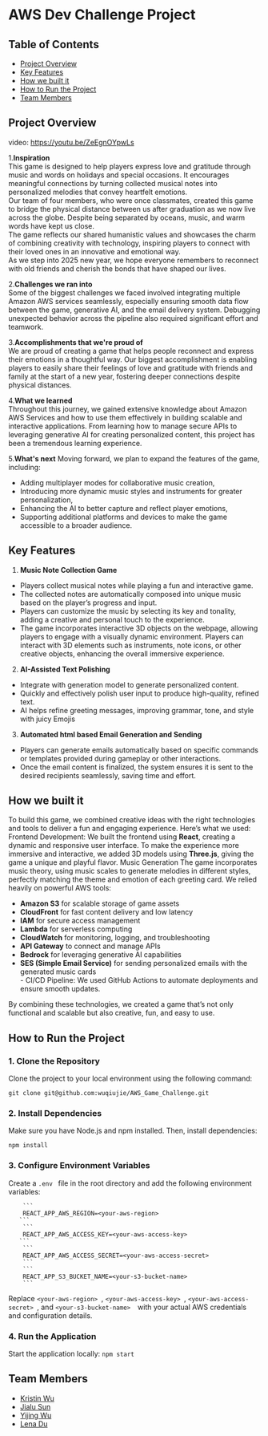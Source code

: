 # AWS Dev Challenge Project

## Table of Contents
- [Project Overview](#project-overview)
- [Key Features](#key-features)
- [How we built it](#How-we-built-it)
- [How to Run the Project](#how-to-run-the-project)
- [Team Members](#team-members)

## Project Overview
video: https://youtu.be/ZeEgnOYpwLs

1.**Inspiration**  
This game is designed to help players express love and gratitude through music and words on holidays and special occasions. It encourages meaningful connections by turning collected musical notes into personalized melodies that convey heartfelt emotions.  
Our team of four members, who were once classmates, created this game to bridge the physical distance between us after graduation as we now live across the globe. Despite being separated by oceans, music, and warm words have kept us close.  
The game reflects our shared humanistic values and showcases the charm of combining creativity with technology, inspiring players to connect with their loved ones in an innovative and emotional way.  
As we step into 2025 new year, we hope everyone remembers to reconnect with old friends and cherish the bonds that have shaped our lives.

2.**Challenges we ran into**  
Some of the biggest challenges we faced involved integrating multiple Amazon AWS services seamlessly, especially ensuring smooth data flow between the game, generative AI, and the email delivery system. Debugging unexpected behavior across the pipeline also required significant effort and teamwork.

3.**Accomplishments that we're proud of**  
We are proud of creating a game that helps people reconnect and express their emotions in a thoughtful way. Our biggest accomplishment is enabling players to easily share their feelings of love and gratitude with friends and family at the start of a new year, fostering deeper connections despite physical distances.

4.**What we learned**  
Throughout this journey, we gained extensive knowledge about Amazon AWS Services and how to use them effectively in building scalable and interactive applications. From learning how to manage secure APIs to leveraging generative AI for creating personalized content, this project has been a tremendous learning experience.

5.**What's next**
Moving forward, we plan to expand the features of the game, including:  
- Adding multiplayer modes for collaborative music creation,  
- Introducing more dynamic music styles and instruments for greater personalization,  
- Enhancing the AI to better capture and reflect player emotions,  
- Supporting additional platforms and devices to make the game accessible to a broader audience.  


## Key Features

1. **Music Note Collection Game**
- Players collect musical notes while playing a fun and interactive game.
- The collected notes are automatically composed into unique music based on the player’s progress and input.
- Players can customize the music by selecting its key and tonality, adding a creative and personal touch to the experience.
- The game incorporates interactive 3D objects on the webpage, allowing players to engage with a visually dynamic environment. Players can interact with 3D elements such as instruments, note icons, or other creative objects, enhancing the overall immersive experience.

2. **AI-Assisted Text Polishing**
- Integrate with generation model to generate personalized content.
- Quickly and effectively polish user input to produce high-quality, refined text.
- AI helps refine greeting messages, improving grammar, tone, and style with juicy Emojis

3. **Automated html based Email Generation and Sending**
- Players can generate emails automatically based on specific commands or templates provided during gameplay or other interactions.
- Once the email content is finalized, the system ensures it is sent to the desired recipients seamlessly, saving time and effort.

## How we built it

To build this game, we combined creative ideas with the right technologies and tools to deliver a fun and engaging experience. Here’s what we used:
Frontend Development:
We built the frontend using **React**, creating a dynamic and responsive user interface. To make the experience more immersive and interactive, we added 3D models using **Three.js**, giving the game a unique and playful flavor.
Music Generation
The game incorporates music theory, using music scales to generate melodies in different styles, perfectly matching the theme and emotion of each greeting card.
We relied heavily on powerful AWS tools: 
- **Amazon S3** for scalable storage of game assets  	
- **CloudFront** for fast content delivery and low latency  
- **IAM** for secure access management  
- **Lambda** for serverless computing  
- **CloudWatch** for monitoring, logging, and troubleshooting
- **API Gateway** to connect and manage APIs  
- **Bedrock** for leveraging generative AI capabilities  
- **SES (Simple Email Service)** for sending personalized emails with the generated music cards  
       - CI/CD Pipeline:
We used GitHub Actions to automate deployments and ensure smooth updates.

By combining these technologies, we created a game that’s not only functional and scalable but also creative, fun, and easy to use.

   
## How to Run the Project

### 1. Clone the Repository
Clone the project to your local environment using the following command:
```
git clone git@github.com:wuqiujie/AWS_Game_Challenge.git
```

### 2. Install Dependencies
Make sure you have Node.js and npm installed. Then, install dependencies:
   ```
   npm install
   ```

### 3. Configure Environment Variables
Create a  ```.env ``` file in the root directory and add the following environment variables:

        ```
        REACT_APP_AWS_REGION=<your-aws-region>
       ```
        ```
        REACT_APP_AWS_ACCESS_KEY=<your-aws-access-key>
       ```
        ```
        REACT_APP_AWS_ACCESS_SECRET=<your-aws-access-secret>
        ```
        ```
        REACT_APP_S3_BUCKET_NAME=<your-s3-bucket-name>
        ```

Replace  ```<your-aws-region> ```,  ```<your-aws-access-key> ```,  ```<your-aws-access-secret> ```, and  ```<your-s3-bucket-name>  ```with your actual AWS credentials and configuration details.



### 4. Run the Application 
Start the application locally: 
    ```
    npm start
    ```

## Team Members
* [Kristin Wu](https://github.com/wuqiujie)
* [Jialu Sun](https://github.com/sx18014) 
* [Yijing Wu](https://github.com/yijing-wu)
* [Lena Du](https://github.com/LenaDu)
